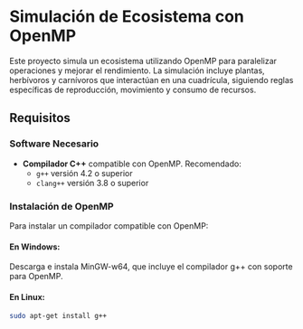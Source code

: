 # Simulación de Ecosistema con OpenMP

Este proyecto simula un ecosistema utilizando OpenMP para paralelizar operaciones y mejorar el rendimiento. La simulación incluye plantas, herbívoros y carnívoros que interactúan en una cuadrícula, siguiendo reglas específicas de reproducción, movimiento y consumo de recursos.

## Requisitos

### Software Necesario

- **Compilador C++** compatible con OpenMP. Recomendado:
  - `g++` versión 4.2 o superior
  - `clang++` versión 3.8 o superior


### Instalación de OpenMP

 Para instalar un compilador compatible con OpenMP:

 #### En Windows:
Descarga e instala MinGW-w64, que incluye el compilador g++ con soporte para OpenMP.

#### En Linux:
```bash
sudo apt-get install g++





